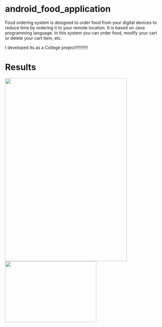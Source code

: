 # android_food_application
Food ordering system is designed to order food from your digital devices to reduce time by ordering it to your remote location.
It is based on Java programming language.
In this system you can order food, modify your cart or delete your cart item, etc.

I developed its as a College project!!!!!!!!!!

# Results

<img src="https://github.com/devdasamale/android_food_application/assets/100094659/152f24d0-18d9-4842-9ac9-eb1d4b499c96" width=400 height=600>

<img src="https://github.com/devdasamale/android_food_application/assets/100094659/202a87e7-2962-49a2-b162-945aca771e61" width=300 height=200>







